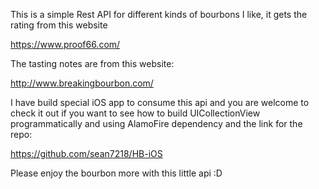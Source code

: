 This is a simple Rest API for different kinds of bourbons I like, it gets the rating from this website

https://www.proof66.com/

The tasting notes are from this website:

http://www.breakingbourbon.com/

I have build special iOS app to consume this api and you are welcome to check it out if you want to see how to build UICollectionView programmatically and using AlamoFire dependency and the link for the repo:

https://github.com/sean7218/HB-iOS

Please enjoy the bourbon more with this little api :D



